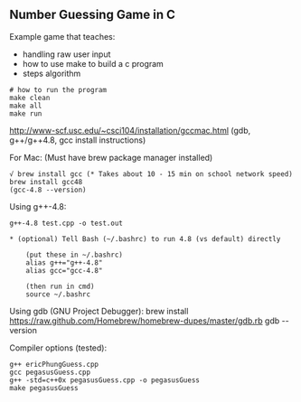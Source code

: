 Number Guessing Game in C
----

Example game that teaches:
- handling raw user input
- how to use make to build a c program
- steps algorithm

```shell
# how to run the program
make clean
make all
make run

```




















http://www-scf.usc.edu/~csci104/installation/gccmac.html (gdb, g++/g++4.8, gcc install instructions)

For Mac:
(Must have brew package manager installed)

	√ brew install gcc (* Takes about 10 - 15 min on school network speed)
	brew install gcc48
	(gcc-4.8 --version)
	

Using g++-4.8:
	
	g++-4.8 test.cpp -o test.out

	* (optional) Tell Bash (~/.bashrc) to run 4.8 (vs default) directly
		
		(put these in ~/.bashrc)
		alias g++="g++-4.8"
		alias gcc="gcc-4.8"

		(then run in cmd)
		source ~/.bashrc

Using gdb (GNU Project Debugger):
	brew install https://raw.github.com/Homebrew/homebrew-dupes/master/gdb.rb
	gdb --version


Compiler options (tested):
	
	g++ ericPhungGuess.cpp 
	gcc pegasusGuess.cpp
	g++ -std=c++0x pegasusGuess.cpp -o pegasusGuess
	make pegasusGuess
